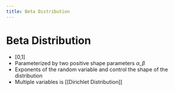 ```yaml
---
title: Beta Distribution
---
```


# Beta Distribution
- [0,1]
- Parameterized by two positive shape parameters $\alpha, \beta$ 
- Exponents of the random variable and control the shape of the distribution 
- Multiple variables is [[Dirichlet Distribution]]












